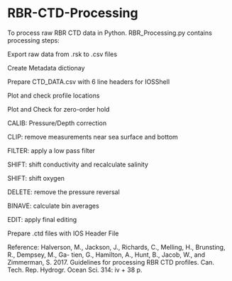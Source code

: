 # RBR-CTD-Processing
To process raw RBR CTD data in Python. RBR_Processing.py contains processing steps:

Export raw data from .rsk to .csv files

Create Metadata dictionay

Prepare CTD_DATA.csv with 6 line headers for IOSShell

Plot and check profile locations

Plot and Check for zero-order hold

CALIB: Pressure/Depth correction

CLIP: remove measurements near sea surface and bottom

FILTER: apply a low pass filter

SHIFT: shift conductivity and recalculate salinity

SHIFT: shift oxygen

DELETE: remove the pressure reversal

BINAVE: calculate bin averages

EDIT: apply final editing

Prepare .ctd files with IOS Header File

Reference: Halverson, M., Jackson, J., Richards, C., Melling, H., Brunsting, R., Dempsey, M., Ga- tien, G., Hamilton, A., Hunt, B., Jacob, W., and Zimmerman, S. 2017. Guidelines for processing RBR CTD profiles. Can. Tech. Rep. Hydrogr. Ocean Sci. 314: iv + 38 p.
